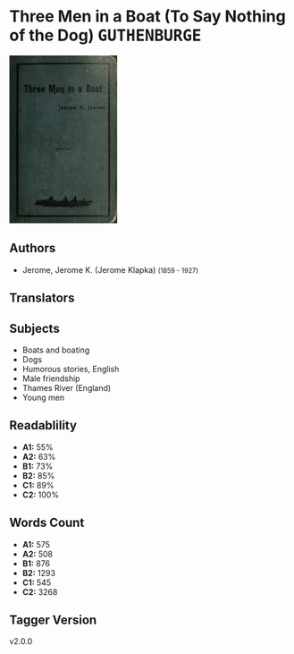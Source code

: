 # Three Men in a Boat (To Say Nothing of the Dog) <kbd>GUTHENBURGE</kbd>

![](./cover.medium.jpg "")

## Authors


 - Jerome, Jerome K. (Jerome Klapka) <small>(1859 - 1927)</small>

## Translators



## Subjects


 - Boats and boating
 - Dogs
 - Humorous stories, English
 - Male friendship
 - Thames River (England)
 - Young men

## Readablility


 - **A1:** 55%
 - **A2:** 63%
 - **B1:** 73%
 - **B2:** 85%
 - **C1:** 89%
 - **C2:** 100%

## Words Count


 - **A1:** 575
 - **A2:** 508
 - **B1:** 876
 - **B2:** 1293
 - **C1:** 545
 - **C2:** 3268

## Tagger Version


v2.0.0
